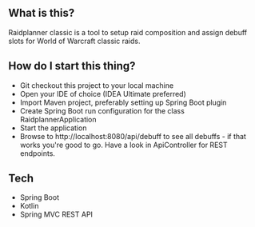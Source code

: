 ## What is this?

Raidplanner classic is a tool to setup raid composition and assign debuff slots for World of Warcraft classic raids.

## How do I start this thing?

* Git checkout this project to your local machine
* Open your IDE of choice (IDEA Ultimate preferred)
* Import Maven project, preferably setting up Spring Boot plugin
* Create Spring Boot run configuration for the class RaidplannerApplication
* Start the application
* Browse to http://localhost:8080/api/debuff to see all debuffs - if that works you're good to go. Have a look in ApiController for REST endpoints.

## Tech

* Spring Boot
* Kotlin
* Spring MVC REST API
